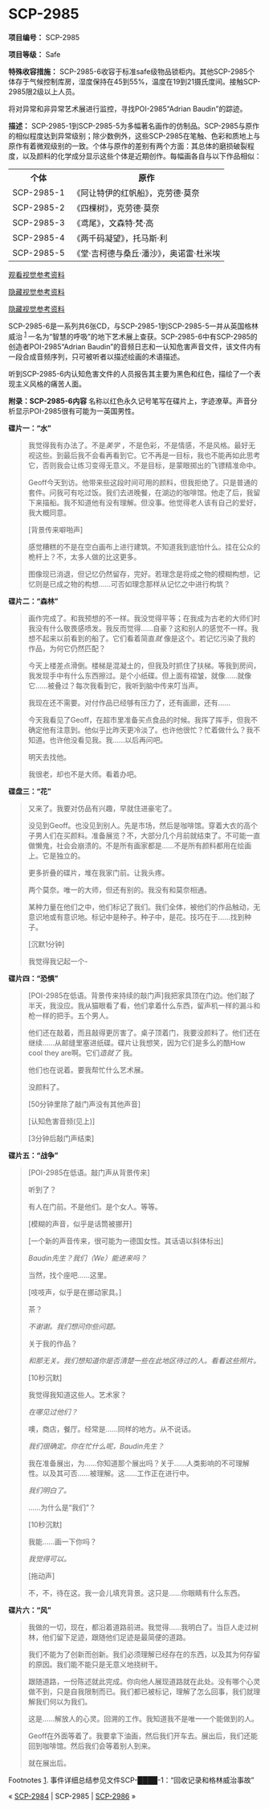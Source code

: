 # SCP-2985
                        


**项目编号：** SCP-2985

**项目等级：** Safe

**特殊收容措施：** SCP-2985-6收容于标准safe级物品锁柜内。其他SCP-2985个体存于气候控制库房，湿度保持在45到55%，温度在19到21摄氏度间。接触SCP-2985限2级以上人员。

将对异常和非异常艺术展进行监控，寻找POI-2985“Adrian Baudin”的踪迹。

**描述：** SCP-2985-1到SCP-2985-5为多幅著名画作的仿制品。SCP-2985与原作的相似程度达到异常级别；除少数例外，这些SCP-2985在笔触、色彩和质地上与原作有着微观级别的一致。个体与原作的差别有两个方面：其总体的磨损破裂程度，以及颜料的化学成分显示这些个体是近期创作。每幅画各自与以下作品相似：

<table class='wiki-content-table'>
 <tr>
  <th colspan='1' rowspan='1'>&#20010;&#20307;</th>
  <th colspan='1' rowspan='1'>&#21407;&#20316;</th>
 </tr>
 <tr>
  <td colspan='1' rowspan='1'>SCP-2985-1</td>
  <td colspan='1' rowspan='1'>&#12298;&#38463;&#35753;&#29305;&#20234;&#30340;&#32418;&#24070;&#33337;&#12299;&#65292;&#20811;&#21171;&#24503;&#183;&#33707;&#22856;</td>
 </tr>
 <tr>
  <td colspan='1' rowspan='1'>SCP-2985-2</td>
  <td colspan='1' rowspan='1'>&#12298;&#22235;&#26869;&#26641;&#12299;&#65292;&#20811;&#21171;&#24503;&#183;&#33707;&#22856;</td>
 </tr>
 <tr>
  <td colspan='1' rowspan='1'>SCP-2985-3</td>
  <td colspan='1' rowspan='1'>&#12298;&#40482;&#23614;&#12299;&#65292;&#25991;&#26862;&#29305;&#183;&#26805;&#183;&#39640;</td>
 </tr>
 <tr>
  <td colspan='1' rowspan='1'>SCP-2985-4</td>
  <td colspan='1' rowspan='1'>&#12298;&#20004;&#21315;&#30721;&#20957;&#26395;&#12299;&#65292;&#25176;&#39532;&#26031;&#183;&#21033;</td>
 </tr>
 <tr>
  <td colspan='1' rowspan='1'>SCP-2985-5</td>
  <td colspan='1' rowspan='1'>&#12298;&#22530;&#183;&#21513;&#26607;&#24503;&#19982;&#26705;&#19992;&#183;&#28504;&#27801;&#12299;&#65292;&#22885;&#35834;&#38647;&#183;&#26460;&#31859;&#22467;</td>
 </tr>
</table>

<a shape='rect' class='collapsible-block-link' href='javascript:;'>&#35266;&#30475;&#35270;&#35273;&#21442;&#32771;&#36164;&#26009;</a>

<a shape='rect' class='collapsible-block-link' href='javascript:;'>&#38544;&#34255;&#35270;&#35273;&#21442;&#32771;&#36164;&#26009;</a>



<a shape='rect' class='collapsible-block-link' href='javascript:;'>&#38544;&#34255;&#35270;&#35273;&#21442;&#32771;&#36164;&#26009;</a>


SCP-2985-6是一系列共6张CD，与SCP-2985-1到SCP-2985-5一并从英国格林威治<sup class='footnoteref'>
 <a shape='rect' class='footnoteref' id='footnoteref-1' href='javascript:;' onclick='WIKIDOT.page.utils.scrollToReference(&apos;footnote-1&apos;)'>1</a>
</sup>一名为“智慧的呼吸”的地下艺术展上查获。SCP-2985-6中有SCP-2985的创造者POI-2985“Adrian Baudin”的音频日志和一认知危害声音文件，该文件内有一段合成音频序列，只可被听者以描述绘画的术语描述。

听到SCP-2985-6内认知危害文件的人员报告其主要为黑色和红色，描绘了一个表现主义风格的痛苦人面。

**附录：SCP-2985-6内容** 
名称以红色永久记号笔写在碟片上，字迹潦草。声音分析显示POI-2985很有可能为一英国男性。

**碟片一：“水”** 


> 我觉得我有办法了。不是*美学* ，不是色彩，不是情感，不是风格。最好无视这些。到最后我不会看再看到它。它不再是一目标，我也不能再如此思考它，否则我会让练习变得无意义。不是目标，是蒙眼掷出的飞镖精准命中。
> 
> Geoff今天到访。他带来些这段时间可用的颜料，但我拒绝了。只是普通的套件。问我可有吃过饭。我们去进晚餐，在湖边的咖啡馆。他走了后，我留下来描船。我不知道他有没有理解。但没事。他觉得老人该有自己的爱好，我大概同意。
> 
> [背景传来噼啪声]
> 
> 感觉糟糕的不是在空白画布上进行建筑。不知道我到底怕什么。挂在公众的桅杆上？不，太多人做的比这更多。
> 
> 图像现已消退，但记忆仍然留存，完好。若理念是将成之物的模糊构想，记忆则是已成之物的构想……可否如理念那样从记忆之中进行构筑？
> 

**碟片二：“森林”** 


> 画作完成了。和我预想的不一样。我没觉得平等；在我成为古老的大师们时我没有什么敬畏感喷发。我反而觉得……自豪？这和别人的感觉不一样。我想不起来以前看到的船了。它们看着简直*就* 像是这个。若记忆污染了我的作品，为何它仍然匹配？
> 
> 今天上楼差点滑倒。楼梯是混凝土的，但我及时抓住了扶梯。等我到房间，我发现手中有什么东西擦过。是个小纸碟。但上面有褶皱，就像……就像它……被叠过？每次我看到它，我听到脑中传来叮当声。
> 
> 我现在还不需要。对付作品已经够有压力了，还有画廊，还有……
> 
> 今天我看见了Geoff，在超市里准备买点食品的时候。我挥了挥手，但我不确定他有注意到。他似乎比昨天更冷淡了。也许他很忙？忙着做什么？我不知道。也许他没看见我。我……以后再问吧。
> 
> 明天去找他。
> 
> 我很老，却也不是大师。看着办吧。
> 

**碟盘三：“花”** 


> 又来了。我要对仿品有兴趣，早就住进豪宅了。
> 
> 没见到Geoff。也没见到别人。先是市场，然后是咖啡馆。穿着大衣的高个子男人们在买颜料。准备展览？不，大部分几个月前就结束了。不可能一直做懒鬼，社会会崩溃的。不是所有画家都是……不是所有颜料都用在绘画上。它是独立的。
> 
> 更多折叠的碟片，堆在我家门前。让我头疼。
> 
> 两个莫奈。唯一的大师，但还有别的。我没有和莫奈相通。
> 
> 某种力量在他们之中，他们标记了我们。我们全体，被他们的作品触动，无意识地或有意识地。标记中是种子。种子中，是花。技巧在于……找到种子。
> 
> [沉默1分钟]
> 
> 我觉得我记起一个-
> 

**碟片四：“恐惧”** 


> [POI-2985在低语。背景传来持续的敲门声]我把家具顶在门边。他们敲了半天，我没应。我从猫眼看了看，他们拿着什么东西，留声机一样的漏斗和枪一样的把手。五个男人。
> 
> 他们还在敲着，而且敲得更厉害了。桌子顶着门，我要没颜料了。他们还在继续……从邮缝里塞进纸碟。碟片让我想笑，因为它们是多么的酷How cool they are啊。它们*造就了* 我。
> 
> 他们也在说着。要我帮忙什么艺术展。
> 
> 没颜料了。
> 
> [50分钟里除了敲门声没有其他声音]
> 
> [认知危害音频(见上)]
> 
> [3分钟后敲门声结束]
> 

**碟片五：“战争”** 


> [POI-2985在低语。敲门声从背景传来]
> 
> 听到了？
> 
> 有人在门前。不是他们。是个女人。等等。
> 
> [模糊的声音，似乎是话筒被挪开]
> 
> [一个新的声音传来，很可能为一德国女性。其话语以斜体标出]
> 
> *Baudin先生？我们（We）能进来吗？* 
> 
> 当然，找个座吧……这里。
> 
> [吱吱声，似乎是在挪动家具。]
> 
> 茶？
> 
> *不谢谢。我们想问你些问题。* 
> 
> 关于我的作品？
> 
> *和那无关。我们想知道你是否清楚一些在此地区待过的人。看看这些照片。* 
> 
> [10秒沉默]
> 
> 我觉得我知道这些人。艺术家？
> 
> *在哪见过他们？* 
> 
> 噢，商店，餐厅。经常是……同样的地方。从不说话。
> 
> *我们很确定。你在忙什么呢，Baudin先生？* 
> 
> 我在准备展出，为……你知道那个展出吗？关于……人类影响的不可理解性。以及其可否……被理解。这……工作正在进行中。
> 
> *我们明白了。* 
> 
> ……为什么是“我们”？
> 
> [10秒沉默]
> 
> 我能……画一下你吗？
> 
> *我觉得可以。* 
> 
> [拖动声]
> 
> 不，不，待在这。我一会儿填充背景。这只是……你眼睛有什么东西。
> 

**碟片六：“风”** 


> 我做的一切，现在，都沿着道路前进。我觉得……我明白了。当巨人走过树林，他们留下足迹，跟随他们足迹是最简便的道路。
> 
> 我们不能为了创新而创新。我们必须理解已经存在的东西，以及其为何存留的原因。我们能不能只是无意义地挠树干。
> 
> 跟随道路，一份陈述就此完成。你向他人展现道路就在此处。没有哪个心灵做不到，只是自我限制而已。我们都已被标记，理解了怎么回事，我们就理解我们何以为我们。
> 
> 这是……解放人的心灵。回溯的工作。我知道我不是唯一一个能做到的人。
> 
> Geoff在外面等着了。我要拿下油画，然后我们开车去。展出后，我们还能回到咖啡馆。然后我们会等着别人到来。
> 
> 就在展出后。
> 


Footnotes
<a shape='rect' href='javascript:;' onclick='WIKIDOT.page.utils.scrollToReference(&apos;footnoteref-1&apos;)'>1</a>. 事件详细总结参见文件SCP-████-1：“回收记录和格林威治事故”



« [SCP-2984](/scp-2984) | SCP-2985 | [SCP-2986](/scp-2986) »





                    